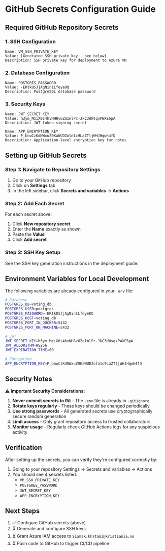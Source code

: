 # GitHub Secrets Configuration Guide

## Required GitHub Repository Secrets

### 1. SSH Configuration
```
Name: VM_SSH_PRIVATE_KEY
Value: [Generated SSH private key - see below]
Description: SSH private key for deployment to Azure VM
```

### 2. Database Configuration
```
Name: POSTGRES_PASSWORD
Value: -ERtkUSJjAgNin1LfeyeOQ
Description: PostgreSQL database password
```

### 3. Security Keys
```
Name: JWT_SECRET_KEY
Value: h3ym_MziX0s4hvNH8v6ZaInlPc-JkC3dWsqxPWXE6pA
Description: JWT token signing secret
```

```
Name: APP_ENCRYPTION_KEY
Value: P_bnwCzKdNWxuZ0KaWUDZoln1c9LaZTtjWHJHqwh4fQ
Description: Application-level encryption key for notes
```

## Setting up GitHub Secrets

### Step 1: Navigate to Repository Settings
1. Go to your GitHub repository
2. Click on **Settings** tab
3. In the left sidebar, click **Secrets and variables** → **Actions**

### Step 2: Add Each Secret
For each secret above:
1. Click **New repository secret**
2. Enter the **Name** exactly as shown
3. Paste the **Value**
4. Click **Add secret**

### Step 3: SSH Key Setup
See the SSH key generation instructions in the deployment guide.

## Environment Variables for Local Development

The following variables are already configured in your `.env` file:

```bash
# Database
POSTGRES_DB=voting_db
POSTGRES_USER=postgres
POSTGRES_PASSWORD=-ERtkUSJjAgNin1LfeyeOQ
POSTGRES_HOST=voting_db
POSTGRES_PORT_IN_DOCKER=5432
POSTGRES_PORT_ON_MACHINE=5432

# JWT
JWT_SECRET_KEY=h3ym_MziX0s4hvNH8v6ZaInlPc-JkC3dWsqxPWXE6pA
JWT_ALGORITHM=HS256
JWT_EXPIRATION_TIME=60

# Encryption
APP_ENCRYPTION_KEY=P_bnwCzKdNWxuZ0KaWUDZoln1c9LaZTtjWHJHqwh4fQ
```

## Security Notes

⚠️ **Important Security Considerations:**

1. **Never commit secrets to Git** - The `.env` file is already in `.gitignore`
2. **Rotate keys regularly** - These keys should be changed periodically
3. **Use strong passwords** - All generated secrets use cryptographically secure random generation
4. **Limit access** - Only grant repository access to trusted collaborators
5. **Monitor usage** - Regularly check GitHub Actions logs for any suspicious activity

## Verification

After setting up the secrets, you can verify they're configured correctly by:

1. Going to your repository Settings → Secrets and variables → Actions
2. You should see 4 secrets listed:
   - `VM_SSH_PRIVATE_KEY`
   - `POSTGRES_PASSWORD`
   - `JWT_SECRET_KEY`
   - `APP_ENCRYPTION_KEY`

## Next Steps

1. ✅ Configure GitHub secrets (above)
2. ⏳ Generate and configure SSH keys
3. ⏳ Grant Azure IAM access to `Siamak.khatami@kristiania.no`
4. ⏳ Push code to GitHub to trigger CI/CD pipeline